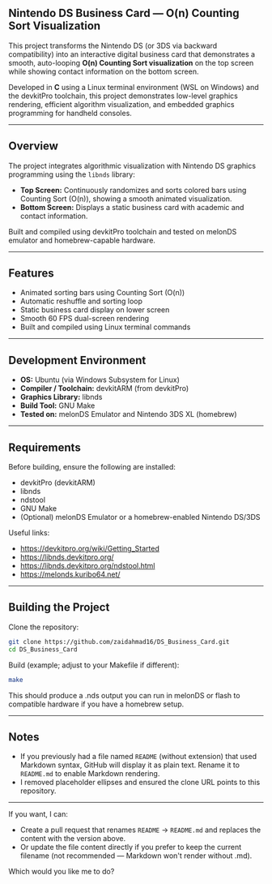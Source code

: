 ## Nintendo DS Business Card — O(n) Counting Sort Visualization

This project transforms the Nintendo DS (or 3DS via backward compatibility) into an interactive digital business card that demonstrates a smooth, auto-looping **O(n) Counting Sort visualization** on the top screen while showing contact information on the bottom screen.

Developed in **C** using a Linux terminal environment (WSL on Windows) and the devkitPro toolchain, this project demonstrates low-level graphics rendering, efficient algorithm visualization, and embedded graphics programming for handheld consoles.

---

## Overview

The project integrates algorithmic visualization with Nintendo DS graphics programming using the `libnds` library:

- **Top Screen:** Continuously randomizes and sorts colored bars using Counting Sort (O(n)), showing a smooth animated visualization.
- **Bottom Screen:** Displays a static business card with academic and contact information.

Built and compiled using devkitPro toolchain and tested on melonDS emulator and homebrew-capable hardware.

---

## Features

- Animated sorting bars using Counting Sort (O(n))
- Automatic reshuffle and sorting loop
- Static business card display on lower screen
- Smooth 60 FPS dual-screen rendering
- Built and compiled using Linux terminal commands

---

## Development Environment

- **OS:** Ubuntu (via Windows Subsystem for Linux)
- **Compiler / Toolchain:** devkitARM (from devkitPro)
- **Graphics Library:** libnds
- **Build Tool:** GNU Make
- **Tested on:** melonDS Emulator and Nintendo 3DS XL (homebrew)

---

## Requirements

Before building, ensure the following are installed:

- devkitPro (devkitARM)
- libnds
- ndstool
- GNU Make
- (Optional) melonDS Emulator or a homebrew-enabled Nintendo DS/3DS

Useful links:
- https://devkitpro.org/wiki/Getting_Started
- https://libnds.devkitpro.org/
- https://libnds.devkitpro.org/ndstool.html
- https://melonds.kuribo64.net/

---

## Building the Project

Clone the repository:

```bash
git clone https://github.com/zaidahmad16/DS_Business_Card.git
cd DS_Business_Card
```

Build (example; adjust to your Makefile if different):

```bash
make
```

This should produce a .nds output you can run in melonDS or flash to compatible hardware if you have a homebrew setup.

---

## Notes

- If you previously had a file named `README` (without extension) that used Markdown syntax, GitHub will display it as plain text. Rename it to `README.md` to enable Markdown rendering.
- I removed placeholder ellipses and ensured the clone URL points to this repository.

---

If you want, I can:
- Create a pull request that renames `README` → `README.md` and replaces the content with the version above.
- Or update the file content directly if you prefer to keep the current filename (not recommended — Markdown won't render without .md).

Which would you like me to do?
